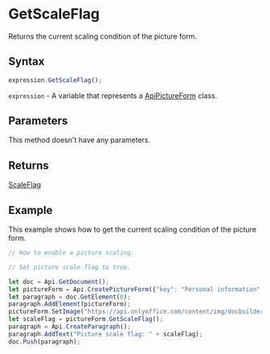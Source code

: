 # GetScaleFlag

Returns the current scaling condition of the picture form.

## Syntax

```javascript
expression.GetScaleFlag();
```

`expression` - A variable that represents a [ApiPictureForm](../ApiPictureForm.md) class.

## Parameters

This method doesn't have any parameters.

## Returns

[ScaleFlag](../../Enumeration/ScaleFlag.md)

## Example

This example shows how to get the current scaling condition of the picture form.

```javascript editor-docx
// How to enable a picture scaling.

// Set picture scale flag to true.

let doc = Api.GetDocument();
let pictureForm = Api.CreatePictureForm({"key": "Personal information", "tip": "Upload your photo", "required": true, "placeholder": "Photo", "scaleFlag": "tooBig", "lockAspectRatio": true, "respectBorders": false, "shiftX": 50, "shiftY": 50});
let paragraph = doc.GetElement(0);
paragraph.AddElement(pictureForm);
pictureForm.SetImage("https://api.onlyoffice.com/content/img/docbuilder/examples/user-profile.png");
let scaleFlag = pictureForm.GetScaleFlag();
paragraph = Api.CreateParagraph();
paragraph.AddText("Picture scale flag: " + scaleFlag);
doc.Push(paragraph);
```

